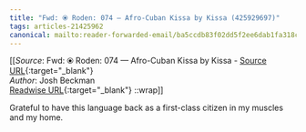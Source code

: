 ```yaml
---
title: "Fwd: ⦿ Roden: 074 — Afro-Cuban Kissa by Kissa (425929697)"
tags: articles-21425962
canonical: mailto:reader-forwarded-email/ba5ccdb83f02dd5f2ee6dab1fa318c89
---
```


[[_Source_: Fwd: ⦿ Roden: 074 — Afro-Cuban Kissa by Kissa - [Source URL](mailto:reader-forwarded-email/ba5ccdb83f02dd5f2ee6dab1fa318c89){:target="_blank"}<br>
_Author_: Josh Beckman<br>
[Readwise URL](https://readwise.io/open/425929697){:target="_blank"}
::wrap]]

Grateful to have this language back as a first-class citizen in my muscles and my home.
